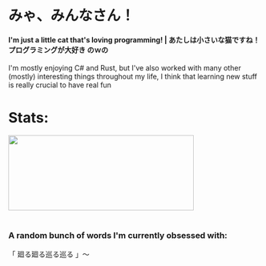 
<div>
  <div>
    <h1>みゃ、みんなさん！</h1>
    <h4>I'm just a little cat that's loving programming! | あたしは小さいな猫ですね！ プログラミングが大好き のｗの</h4>
    <p>I'm mostly enjoying C# and Rust, but I've also worked with many other (mostly) interesting things throughout my life, I think that learning new stuff is really crucial to have real fun</p>
  </div>
</div>

  <div>
    <h1>Stats:</h1>
    <a href="https://github.com/lyrapuff">
      <img align="center" width="370" height="150" src="https://github-readme-stats.vercel.app/api?username=lyrapuff&show_icons=true&theme=nord&custom_title=How%20fluffy%20I%20was&count_private=true&hide_border=true" />
    </a>
  </div>

<br>

<div>
<h3>A random bunch of words I'm currently obsessed with:</h3>
「 廻る廻る巡る巡る 」〜
</div>
